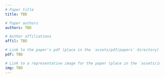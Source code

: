 ```yaml
---
# Paper title
title: TBD

# Paper authors
authors: TBD

# Author affiliations
affil: TBD

# Link to the paper's pdf (place in the `assets/pdf/papers` directory)
pdf: TBD

# Link to a representative image for the paper (place in the `assets/img/papers` directory)
img: TBD
---
```

